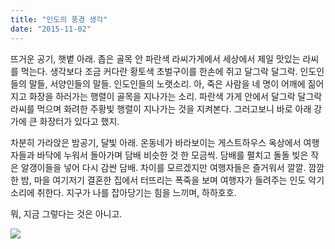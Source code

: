 ```yaml
---
title: "인도의 풍경 생각"
date: "2015-11-02"
---
```


뜨거운 공기, 햇볕 아래. 좁은 골목 안 파란색 라씨가게에서 세상에서 제일 맛있는 라씨를 먹는다. 생각보다 조금 커다란 황토색 초벌구이를 한손에 쥐고 달그락 달그락. 인도인들의 말들, 서양인들의 말들. 인도인들의 노랫소리. 아, 죽은 사람을 네 명이 어깨에 짊어지고 화장을 하러가는 행렬이 골목을 지나가는 소리. 파란색 가게 안에서 달그락 달그락 라씨를 먹으며 화려한 주황빛 행렬이 지나가는 것을 지켜본다. 그러고보니 바로 아래 강가에 큰 화장터가 있다고 했지.

차분히 가라앉은 밤공기, 달빛 아래. 온동네가 바라보이는 게스트하우스 옥상에서 여행자들과 바닥에 누워서 돌아가며 담배 비슷한 것 한 모금씩. 담배를 펼치고 돌돌 빚은 작은 알갱이들을 넣어 다시 감싼 담배. 차이를 모르겠지만 여행자들은 즐거워서 깔깔. 깜깜한 밤, 마을 여기저기 결혼한 집에서 터뜨리는 폭죽을 보며 여행자가 들려주는 인도 악기 소리에 취한다. 지구가 나를 잡아당기는 힘을 느끼며, 하하호호.

뭐, 지금 그렇다는 것은 아니고.

![](../photo/2015-11-02-인도의_풍경_생각.jpg)